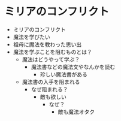 # ミリアのコンフリクト
- ミリアのコンフリクト
- 魔法を学びたい
- 祖母に魔法を教わった思い出
- 魔法を学ぶことを阻むものとは？
  - 魔法はどうやって学ぶ？
    - 魔法書などの魔法文やなんかを読む
      - 珍しい魔法書がある
  - 魔法書の入手を阻まれる
    - なぜ阻まれる？
      - 敵も欲しい
        - なぜ？
          - 敵も魔法オタク
